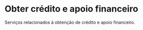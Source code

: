 Obter crédito e apoio financeiro
====

Serviços relacionados à obtenção de crédito e apoio financeiro.

